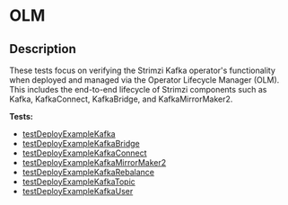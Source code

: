 # **OLM** 

## Description

These tests focus on verifying the Strimzi Kafka operator's functionality when deployed and managed via the Operator Lifecycle Manager (OLM).
This includes the end-to-end lifecycle of Strimzi components such as Kafka, KafkaConnect, KafkaBridge, and KafkaMirrorMaker2.

<!-- generated part -->
**Tests:**
- [testDeployExampleKafka](../io.strimzi.systemtest.olm.OlmSingleNamespaceST.md)
- [testDeployExampleKafkaBridge](../io.strimzi.systemtest.olm.OlmSingleNamespaceST.md)
- [testDeployExampleKafkaConnect](../io.strimzi.systemtest.olm.OlmSingleNamespaceST.md)
- [testDeployExampleKafkaMirrorMaker2](../io.strimzi.systemtest.olm.OlmSingleNamespaceST.md)
- [testDeployExampleKafkaRebalance](../io.strimzi.systemtest.olm.OlmSingleNamespaceST.md)
- [testDeployExampleKafkaTopic](../io.strimzi.systemtest.olm.OlmSingleNamespaceST.md)
- [testDeployExampleKafkaUser](../io.strimzi.systemtest.olm.OlmSingleNamespaceST.md)
